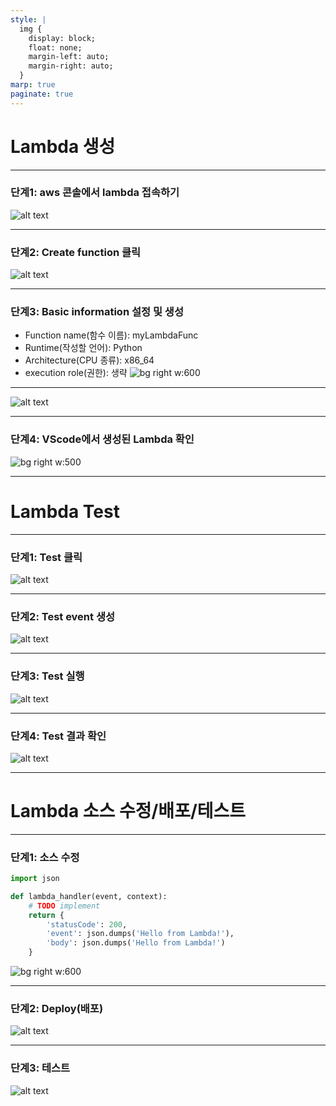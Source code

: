 ```yaml
---
style: |
  img {
    display: block;
    float: none;
    margin-left: auto;
    margin-right: auto;
  }
marp: true
paginate: true
---
```

# Lambda 생성

---
### 단계1: aws 콘솔에서 lambda 접속하기 
![alt text](./img/image.png)

---
### 단계2: Create function 클릭
![alt text](./img/image-1.png)

---
### 단계3: Basic information 설정 및 생성 
- Function name(함수 이름): myLambdaFunc 
- Runtime(작성할 언어): Python
- Architecture(CPU 종류): x86_64
- execution role(권한): 생략 
 ![bg right w:600](./img/image-2.png)

---
![alt text](./img/image-3.png)

---
### 단계4: VScode에서 생성된 Lambda 확인 
![bg right w:500](./img/image-11.png)

---
# Lambda Test

---
### 단계1: Test 클릭 
![alt text](./img/image-4.png)

---
### 단계2: Test event 생성 
![alt text](./img/image-5.png)

---
### 단계3: Test 실행  
![alt text](./img/image-6.png)

---
### 단계4: Test 결과 확인 
![alt text](./img/image-7.png)

---
# Lambda 소스 수정/배포/테스트

---
### 단계1: 소스 수정 
```python
import json

def lambda_handler(event, context):
    # TODO implement
    return {
        'statusCode': 200,
        'event': json.dumps('Hello from Lambda!'),
        'body': json.dumps('Hello from Lambda!')
    }

```
![bg right w:600](./img/image-8.png)

---
### 단계2: Deploy(배포)
![alt text](./img/image-9.png)

---
### 단계3: 테스트 
![alt text](./img/image-10.png)








